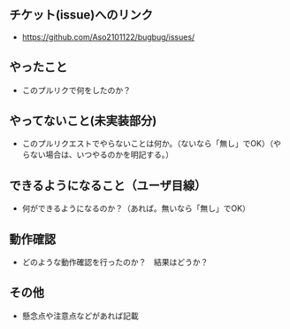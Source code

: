 ## チケット(issue)へのリンク

* https://github.com/Aso2101122/bugbug/issues/

## やったこと

* このプルリクで何をしたのか？

## やってないこと(未実装部分)

* このプルリクエストでやらないことは何か。（ないなら「無し」でOK）（やらない場合は、いつやるのかを明記する。）


## できるようになること（ユーザ目線）

* 何ができるようになるのか？（あれば。無いなら「無し」でOK）

## 動作確認

* どのような動作確認を行ったのか？　結果はどうか？

## その他

* 懸念点や注意点などがあれば記載

